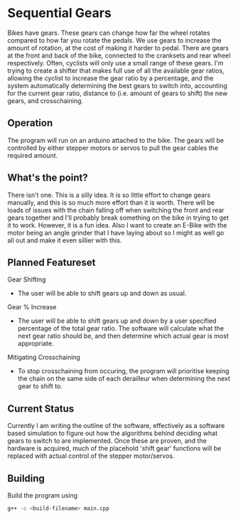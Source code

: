 # Sequential Gears

Bikes have gears. These gears can change how far the wheel rotates compared to how far you rotate the pedals. We use gears to increase the amount of rotation, at the cost of making it harder to pedal. There are gears at the front and back of the bike, connected to the cranksets and rear wheel respectively. Often, cyclists will only use a small range of these gears. I'm trying to create a shifter that makes full use of all the available gear ratios, allowing the cyclist to increase the gear ratio by a percentage, and the system automatically determining the best gears to switch into, accounting for the current gear ratio, distance to (i.e. amount of gears to shift) the new gears, and crosschaining.

## Operation
The program will run on an arduino attached to the bike. The gears will be controlled by either stepper motors or servos to pull the gear cables the required amount.

## What's the point?

There isn't one. This is a silly idea. It is so little effort to change gears manually, and this is so much more effort than it is worth. There will be loads of issues with the chain falling off when switching the front and rear gears together and I'll probably break something on the bike in trying to get it to work. However, it is a fun idea. Also I want to create an E-Bike with the motor being an angle grinder that I have laying about so I might as well go all out and make it even sillier with this.

## Planned Featureset
Gear Shifting
- The user will be able to shift gears up and down as usual.

Gear % Increase
- The user will be able to shift gears up and down by a user specified percentage of the total gear ratio. The software will calculate what the next gear ratio should be, and then determine which actual gear is most appropriate.

Mitigating Crosschaining
- To stop crosschaining from occuring, the program will prioritise keeping the chain on the same side of each derailleur when determining the next gear to shift to.

## Current Status
Currently I am writing the outline of the software, effectively as a software based simulation to figure out how the algorithms behind deciding what gears to switch to are implemented. Once these are proven, and the hardware is acquired, much of the placehold 'shift gear' functions will be replaced with actual control of the stepper motor/servos.

## Building
Build the program using 
```bash
g++ -o <build-filename> main.cpp
```
